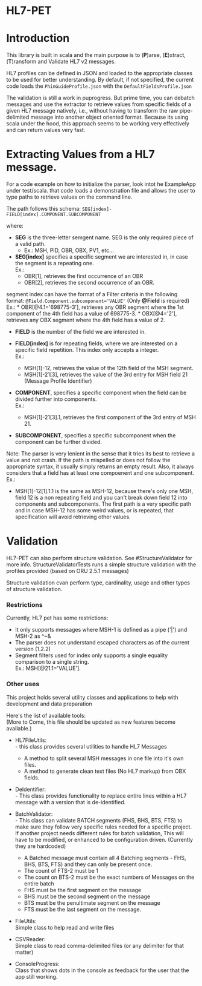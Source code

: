 # HL7-PET

# Introduction

This library is built in scala and the main purpose is to (**P**)arse, (**E**)xtract, (**T**)ransform
and Validate HL7 v2 messages.

HL7 profiles can be defined in JSON and loaded to the appropriate classes to be used for better understanding.
By default, if not specified, the current code loads the <code>PhinGuideProfile.json</code> with the <code>DefaultFieldsProfile.json</code>

The validation is still a work in puprogress. But prime time, you can debatch messages and use the extractor
to retrieve values from specific fields of a given HL7 message natively, i.e., without having to transform
the raw pipe-delimited message into another object oriented format. Because its using scala under the hood,
this approach seems to be working very effectively and can return values very fast.

# Extracting Values from a HL7 message.

For a code example on how to initialize the parser, look intot he ExampleApp under test/scala. 
that code loads a demonstration file and allows the user to type paths to retrieve values on the command line.

The path follows this schema: <code>SEG[index]-FIELD[index].COMPONENT.SUBCOMPONENT</code>

where:

* **SEG** is the three-letter semgent name. SEG is the only required piece of a valid path.
  * Ex.: MSH, PID, OBR, OBX, PV1, etc...
* **SEG[index]** specifies a specific segment we are interested in, in case the segment is a repeating one.
 <br>Ex.: 
    * OBR[1], retrieves the first occurrence of an OBR
    * OBR[2], retrieves the second occurrence of an OBR.
    
segment index can have the format of a Filter criteria in the following format: 
<code>@Field.Component.subcomponent='VALUE'</code> (Only **@Field** is required) 
<br>Ex.:
    * OBR[@4.1='698775-3'], retrieves any OBR segment where the 1st component of the 4th field has a value of
    698775-3. 
    * OBX[@4='2'], retrieves any OBX segment where the 4th field has a value of 2.
    
* **FIELD** is the number of the field we are interested in.
* **FIELD[index]** is for repeating fields, where we are interested on a specific field repetition. 
This index only accepts a integer.
<BR>Ex.: 
  * MSH[1]-12, retrieves the value of the 12th field of the MSH segment.
  * MSH[1]-21[3], retrieves the value of the 3rd entry for MSH field 21 (Message Profile Identifier)   

* **COMPONENT**, specifies a specific component when the field can be divided further into components.
<br> Ex.:
  * MSH[1]-21[3].1, retrieves the first component of the 3rd entry of MSH 21.

* **SUBCOMPONENT**, specifies a specific subcomponent when the component can be further divided.

Note: The parser is very lenient in the sense that it tries its best to retrieve a value and not crash.
If the path is mispelled or does not follow the appropriate syntax, it usually simply returns an empty result.
Also, it always considers that a field has at least one compoenent and one subcomponent.
<br>Ex.:
  * MSH[1]-12[1].1.1 is the same as MSH-12, because there's only one MSH, field 12 is a non repeating
  field and you can't break down field 12 into components and subcomponents. The first path is a
  very specific path and in case MSH-12 has some weird values, or is repeated, that specification will
  avoid retrieving other values.
  
# Validation

HL7-PET can also perform structure validation. See #StructureValidator for more info. StructureValidatorTests
runs a simple structure validation with the profiles provided (based on ORU 2.5.1 messages)

Structure validation cvan perform type, cardinality, usage and other types of structure validation.
  
  
### Restrictions

Currently, HL7 pet has some restrictions:
* It only supports messages where MSH-1 is defined as a pipe ('|') and MSH-2 as ^~\&
* The parser does not understand escaped characters as of the current version (1.2.2)
* Segment filters used for index only supports a single equality comparison to a single string. 
<BR>Ex.: MSH[@21.1='VALUE']. 

### Other uses

This project holds several utility classes and applications 
to help with development and data preparation

Here's the list of available tools:<BR>
(More to Come, this file should be updated as new features become available.)

* HL7FileUtils:<BR>
        - this class provides several utilities to handle HL7 Messages
   * A method to split several MSH messages in one file into it's own files.
   * A method to generate clean text files (No HL7 markup) from OBX fields.
   
* DeIdentifier:<BR>
        - This class provides functionality to replace entire lines within
        a HL7 message with a version that is de-identified.
      
* BatchValidator:<BR>
        - This class can validate BATCH segments (FHS, BHS, BTS, FTS) to make sure they follow
        very specific rules needed for a specific project. If another project needs different 
        rules for batch validation, This will have to be modified, or enhanced to be configuration
        driven. (Currently they are hardcoded)      
   * A Batched message must contain all 4 Batching segments - FHS, BHS, BTS, FTS) and they can only 
   be present once.
   * The count of FTS-2 must be 1
   * The count on BTS-2 must be the exact numbers of Messages on the entire batch
   * FHS must be the first segment on the message
   * BHS must be the second segment on the message
   * BTS must be the penultimate segment on the message
   * FTS must be the last segment on the message.
      
      
* FileUtils:<BR>
    Simple class to help read and write files
* CSVReader:<BR>
    Simple class to read comma-delimited files (or any delimiter for that matter)
* ConsoleProgress:<BR>
    Class that shows dots in the console as feedback for the user that the app still working.       